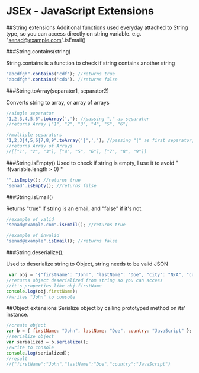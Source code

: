 # JSEx - JavaScript Extensions

##String extensions
Additional functions used everyday attached to String type, so you can access directly on string variable. e.g. "senad@example.com".isEmail()

###String.contains(string)

String.contains is a function to check if string contains another string
```JavaScript
"abcdfgh".contains('cdf'); //returns true
"abcdfgh".contains('cda'). //returns false
```
###String.toArray(separator1, separator2)

Converts string to array, or array of arrays

```Javascript
//single separator
"1,2,3,4,5,6".toArray(','); //passing "," as separator
//returns Array ["1", "2", "3", "4", "5", "6"]
```

```Javascript
//multiple separators
"1,2,3|4,5,6|7,8,9".toArray('|',','); //passing "|" as first separator, and "," as second
//returns Array of Arrays
//[["1", "2", "3"], ["4", "5", "6"], ["7", "8", "9"]]
```
###String.isEmpty()
Used to check if string is empty, I use it to avoid " if(variable.length > 0) "
```Javascript
"".isEmpty(); //returns true
"senad".isEmpty(); //returns false
```
###String.isEmail()

Returns "true" if string is an email, and "false" if it's not.

```Javascript
//example of valid
"senad@example.com".isEmail(); //returns true

//example of invalid
"senad@example".isEmail(); //returns false
```
###String.deserialize();

Used to deserialize string to Object, string needs to be valid JSON
```Javascript
 var obj = '{"firstName": "John", "lastName": "Doe", "city": "N/A", "country": "JS"}'.deserialize();
//returns object deserialized from string so you can access
//it's properties like obj.firstName
console.log(obj.firstName);
//writes "John" to console
```

##Object extensions
Serialize object by calling prototyped method on its' instance.
```Javascript
//create object
var b = { firstName: "John", lastName: "Doe", country: "JavaScript" };
//serialize object 
var serialized = b.serialize();
//write to console
console.log(serialized);
//result
//{"firstName":"John","lastName":"Doe","country":"JavaScript"}
```